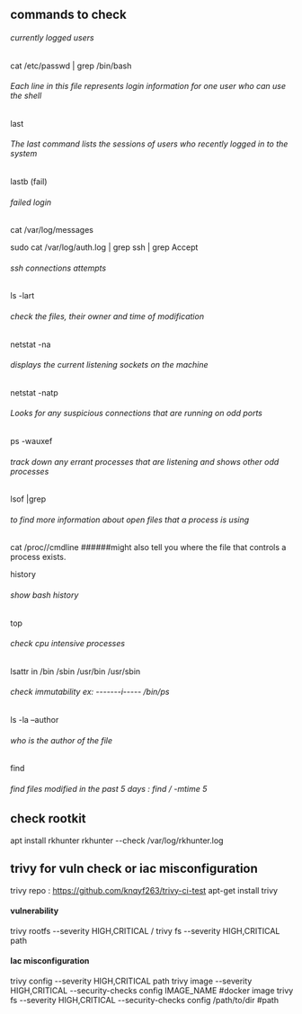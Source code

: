 ## commands to check

###### currently logged users

cat /etc/passwd | grep /bin/bash
###### Each line in this file represents login information for one user who can use the shell

last
###### The last command lists the sessions of users who recently logged in to the system

lastb (fail)
###### failed login

cat /var/log/messages

sudo cat /var/log/auth.log | grep ssh | grep Accept
###### ssh connections attempts 

ls -lart
###### check the files, their owner and time of modification

netstat -na 
###### displays the current listening sockets on the machine

netstat -natp 
###### Looks for any suspicious connections that are running on odd ports

ps -wauxef
###### track down any errant processes that are listening and shows other odd processes 

lsof |grep <pid> 
###### to find more information about open files that a process is using

cat /proc/<pid>/cmdline 
######might also tell you where the file that controls a process exists.

history
###### show bash history

top
###### check cpu intensive processes

lsattr in /bin /sbin /usr/bin /usr/sbin
###### check immutability ex: -------i----- /bin/ps

ls -la –author
###### who is the author of the file

find
###### find files modified in the past 5 days : find / -mtime 5

## check rootkit
apt install rkhunter
rkhunter --check
/var/log/rkhunter.log
## trivy for vuln check or iac misconfiguration
trivy repo : https://github.com/knqyf263/trivy-ci-test
apt-get install trivy

#### vulnerability
trivy rootfs --severity HIGH,CRITICAL /
trivy fs --severity HIGH,CRITICAL path

#### Iac misconfiguration 
trivy config --severity HIGH,CRITICAL path
trivy image --severity HIGH,CRITICAL --security-checks config IMAGE_NAME #docker image
trivy fs --severity HIGH,CRITICAL --security-checks config /path/to/dir #path